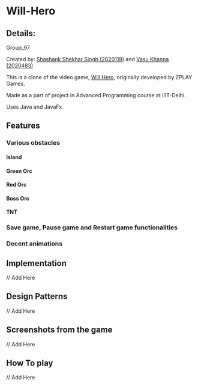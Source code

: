 # Will-Hero
 ## Details:
  Group_97
  
  Created by: [Shashank Shekhar Singh (2020119)](https://github.com/g-nerix) and [Vasu Khanna (2020483)](https://github.com/vasukhanna)

  This is a clone of the video game, [Will Hero](https://will-hero.fandom.com/wiki/Will_Hero_Wiki), originally developed by ZPLAY Games.

  Made as a part of project in Advanced Programming course at IIIT-Delhi.

  Uses Java and JavaFx.
  
## Features
### Various obstacles
#### Island
#### Green Orc
#### Red Orc
#### Boss Orc
#### TNT
  
### Save game, Pause game and Restart game functionalities
### Decent animations

## Implementation
// Add Here

## Design Patterns
// Add Here

## Screenshots from the game
// Add Here

## How To play
// Add Here
